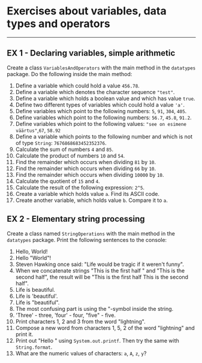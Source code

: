 # Exercises about variables, data types and operators

---

## EX 1 - Declaring variables, simple arithmetic

Create a class `VariablesAndOperators` with the main method in the `datatypes` package.
Do the following inside the main method:

1. Define a variable which could hold a value `456.78`.
2. Define a variable which denotes the character sequence `"test"`.
3. Define a variable which holds a boolean value and which has value `true`.
4. Define two different types of variables which could hold a value `'a'`.
5. Define variables which point to the following numbers: `5`, `91`, `304`, `405`.
6. Define variables which point to the following numbers: `56.7`, `45.8`, `91.2`.
7. Define variables which point to the following values:
   `"see on esimene väärtus"`,`67`, `58.92`
8. Define a variable which points to the following number and which is not of type `String`: `7676868683452352376`.
9. Calculate the sum of numbers `4` and `85`.
10. Calculate the product of numbers `10` and `54`.
11. Find the remainder which occurs when dividing `81` by `10`.
12. Find the remainder which occurs when dividing `66` by `10`.
13. Find the remainder which occurs when dividing `10000` by `10`.
14. Calculate the quotient of `15` and `4`.
15. Calculate the result of the following expression: `2^5`.
16. Create a variable which holds value `a`. Find its ASCII code.
17. Create another variable, which holds value `b`. Compare it to `a`.

## EX 2 - Elementary string processing

Create a class named `StringOperations` with the main method in the `datatypes` package.
Print the following sentences to the console:

1. Hello, World!
2. Hello "World"!
3. Steven Hawking once said: "Life would be tragic if it weren't funny".
4. When we concatenate strings "This is the first half  " and "This is the second half", the result will be "This is the first half This is the second half".
5. Life is beautiful.
6. Life is 'beautiful'.
7. Life is "beautiful".
8. The most confusing part is using the "-symbol inside the string.
9. 'Three' - three, 'four' - four, "five" - five.
10. Print characters 1, 2 and 3 from the word "lightning".
11. Compose a new word from characters 1, 5, 2 of the word "lightning" and print it.
12. Print out "Hello <name>" using `System.out.printf`. Then try the same with `String.format`.
13. What are the numeric values of characters: `a`, `A`, `z`, `y`?